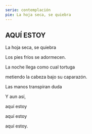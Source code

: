 ```yaml
---
serie: contemplación
pie: La hoja seca, se quiebra
---
```


## AQUÍ ESTOY

La hoja seca, se quiebra

Los pies fríos se adormecen.

La noche llega como cual tortuga

metiendo la cabeza bajo su caparazón.

Las manos transpiran duda

Y aun así,

aquí estoy

aquí estoy

aquí estoy.

